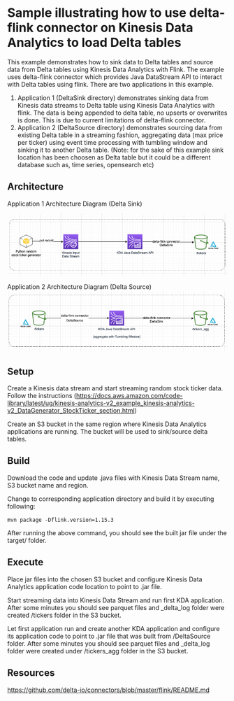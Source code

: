 # Sample illustrating how to use delta-flink connector on Kinesis Data Analytics to load Delta tables

This example demonstrates how to sink data to Delta tables and source data from Delta tables using Kinesis Data Analytics with Flink. The example uses delta-flink connector which provides Java DataStream API to interact with Delta tables using flink.
There are two applications in this example.
1) Application 1 (DeltaSink directory) demonstrates sinking data from Kinesis data streams to Delta table using Kinesis Data Analytics with flink. The data is being appended to delta table, no upserts or overwrites is done. This is due to current limitations of delta-flink connector.
2) Application 2 (DeltaSource directory) demonstrates sourcing data from existing Delta table in a streaming fashion, aggregating data (max price per ticker) using event time processing with tumbling window and sinking it to another Delta table.  (Note: for the sake of this example sink location has been choosen as Delta table but it could be a different database such as, time series, opensearch etc)

## Architecture

Application 1 Architecture Diagram (Delta Sink)

![Example 1 delta sink architecture diagram](img/example1_arch.png)

Application 2 Architecture Diagram (Delta Source)
![Example 2 delta source architecture diagram](img/example2_arch.png)


## Setup

Create a Kinesis data stream and start streaming random stock ticker data. Follow the instructions (https://docs.aws.amazon.com/code-library/latest/ug/kinesis-analytics-v2_example_kinesis-analytics-v2_DataGenerator_StockTicker_section.html)
 

Create an S3 bucket in the same region where Kinesis Data Analytics applications are running.
The bucket will be used to sink/source delta tables.


## Build

Download the code and update .java files with Kinesis Data Stream name, S3 bucket name and region.

Change to corresponding application directory and build it by executing following:

    mvn package -Dflink.version=1.15.3

After running the above command, you should see the built jar file under the target/ folder.
 


## Execute 
Place jar files into the chosen S3 bucket and configure Kinesis Data Analytics application code location to point to .jar file.

Start streaming data into Kinesis Data Stream and run first KDA application. After some minutes you should see parquet files and
_delta_log folder were created /tickers folder in the S3 bucket.

Let first application run and create another KDA application and configure its application code to point to .jar file that was 
built from /DeltaSource folder. After some minutes you should see parquet files and
_delta_log folder were created under /tickers_agg folder in the S3 bucket.



## Resources

https://github.com/delta-io/connectors/blob/master/flink/README.md